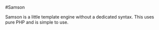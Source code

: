 #Samson

Samson is a little template engine without a dedicated syntax. This uses pure PHP and is simple to use.
